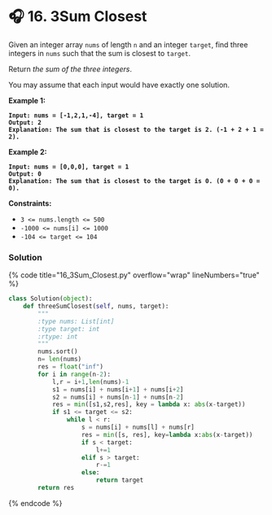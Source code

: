 # 🎧 16. 3Sum Closest

Given an integer array `nums` of length `n` and an integer `target`, find three integers in `nums` such that the sum is closest to `target`.

Return _the sum of the three integers_.

You may assume that each input would have exactly one solution.

&#x20;

**Example 1:**

<pre><code><strong>Input: nums = [-1,2,1,-4], target = 1
</strong><strong>Output: 2
</strong><strong>Explanation: The sum that is closest to the target is 2. (-1 + 2 + 1 = 2).
</strong></code></pre>

**Example 2:**

<pre><code><strong>Input: nums = [0,0,0], target = 1
</strong><strong>Output: 0
</strong><strong>Explanation: The sum that is closest to the target is 0. (0 + 0 + 0 = 0).
</strong></code></pre>

&#x20;

**Constraints:**

* `3 <= nums.length <= 500`
* `-1000 <= nums[i] <= 1000`
* `-104 <= target <= 104`

### **Solution**

{% code title="16_3Sum_Closest.py" overflow="wrap" lineNumbers="true" %}
```python
class Solution(object):
    def threeSumClosest(self, nums, target):
        """
        :type nums: List[int]
        :type target: int
        :rtype: int
        """
        nums.sort()
        n= len(nums)
        res = float("inf")
        for i in range(n-2):
            l,r = i+1,len(nums)-1
            s1 = nums[i] + nums[i+1] + nums[i+2]
            s2 = nums[i] + nums[n-1] + nums[n-2]
            res = min([s1,s2,res], key = lambda x: abs(x-target))
            if s1 <= target <= s2:
                while l < r:
                    s = nums[i] + nums[l] + nums[r]
                    res = min([s, res], key=lambda x:abs(x-target))
                    if s < target:
                        l+=1
                    elif s > target:
                        r-=1
                    else:
                        return target
        return res
```
{% endcode %}
